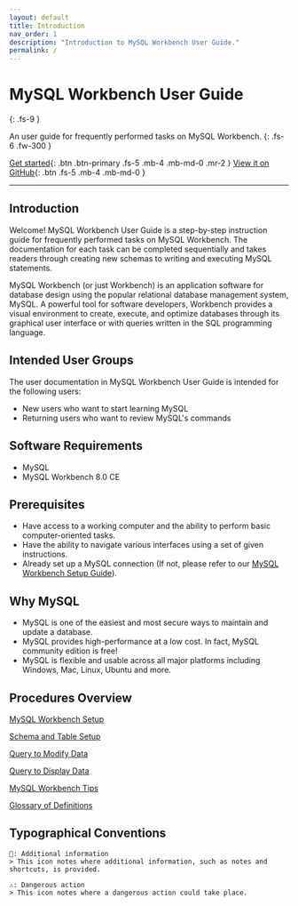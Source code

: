 ```yaml
---
layout: default
title: Introduction
nav_order: 1
description: "Introduction to MySQL Workbench User Guide."
permalink: /
---
```


# MySQL Workbench User Guide
{: .fs-9 }

An user guide for frequently performed tasks on MySQL Workbench.
{: .fs-6 .fw-300 }

[Get started](#introduction){: .btn .btn-primary .fs-5 .mb-4 .mb-md-0 .mr-2 } [View it on GitHub](https://github.com/dvalle22/Mel-Danilo-Cody){: .btn .fs-5 .mb-4 .mb-md-0 }

---

## Introduction
Welcome! MySQL Workbench User Guide is a step-by-step instruction guide for frequently performed tasks on MySQL Workbench. The documentation for each task can be completed sequentially and takes readers through creating new schemas to writing and executing MySQL statements.

MySQL Workbench (or just Workbench) is an application software for database design using the popular relational database management system, MySQL. A powerful tool for software developers, Workbench provides a visual environment to create, execute, and optimize databases through its graphical user interface or with queries written in the SQL programming language.

## Intended User Groups
The user documentation in MySQL Workbench User Guide is intended for the following users:
- New users who want to start learning MySQL
- Returning users who want to review MySQL's commands

## Software Requirements
- MySQL
- MySQL Workbench 8.0 CE

## Prerequisites
- Have access to a working computer and the ability to perform basic computer-oriented tasks.
- Have the ability to navigate various interfaces using a set of given instructions.
- Already set up a MySQL connection (If not, please refer to our [MySQL Workbench Setup Guide](docs/setup)).

## Why MySQL
- MySQL is one of the easiest and most secure ways to maintain and update a database.
- MySQL provides high-performance at a low cost. In fact, MySQL community edition is free!
- MySQL is flexible and usable across all major platforms including Windows, Mac, Linux, Ubuntu and more.

## Procedures Overview
[MySQL Workbench Setup](docs/setup)

[Schema and Table Setup](docs/schema)

[Query to Modify Data](docs/modify)

[Query to Display Data](docs/display)

[MySQL Workbench Tips](docs/tips)

[Glossary of Definitions](docs/glossary)

## Typographical Conventions
    
    📖: Additional information
    > This icon notes where additional information, such as notes and shortcuts, is provided.
    
    ⚠️: Dangerous action
    > This icon notes where a dangerous action could take place.
    
